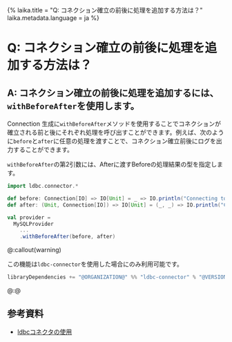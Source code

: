 {%
  laika.title = "Q: コネクション確立の前後に処理を追加する方法は？"
  laika.metadata.language = ja
%}

# Q: コネクション確立の前後に処理を追加する方法は？

## A: コネクション確立の前後に処理を追加するには、`withBeforeAfter`を使用します。

Connection 生成に`withBeforeAfter`メソッドを使用することでコネクションが確立される前と後にそれぞれ処理を呼び出すことができます。例えば、次のように`before`と`after`に任意の処理を渡すことで、コネクション確立前後にログを出力することができます。

`withBeforeAfter`の第2引数には、Afterに渡すBeforeの処理結果の型を指定します。

```scala 3
import ldbc.connector.*

def before: Connection[IO] => IO[Unit] = _ => IO.println("Connecting to...")
def after: (Unit, Connection[IO]) => IO[Unit] = (_, _) => IO.println("Connection Closed")

val provider =
  MySQLProvider
    ...
    .withBeforeAfter(before, after)
```

@:callout(warning)

この機能は`ldbc-connector`を使用した場合にのみ利用可能です。

```scala 3
libraryDependencies += "@ORGANIZATION@" %% "ldbc-connector" % "@VERSION@"
```

@:@

## 参考資料
- [ldbcコネクタの使用](/ja/tutorial/Connection.md#ldbcコネクタの使用)

